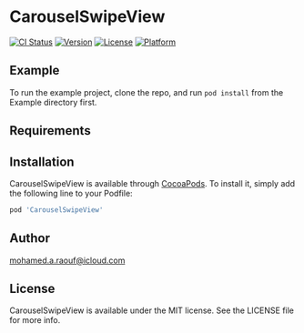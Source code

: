 # CarouselSwipeView

[![CI Status](https://img.shields.io/travis/mohamed.a.raouf@icloud.com/CarouselSwipeView.svg?style=flat)](https://travis-ci.org/mohamed.a.raouf@icloud.com/CarouselSwipeView)
[![Version](https://img.shields.io/cocoapods/v/CarouselSwipeView.svg?style=flat)](https://cocoapods.org/pods/CarouselSwipeView)
[![License](https://img.shields.io/cocoapods/l/CarouselSwipeView.svg?style=flat)](https://cocoapods.org/pods/CarouselSwipeView)
[![Platform](https://img.shields.io/cocoapods/p/CarouselSwipeView.svg?style=flat)](https://cocoapods.org/pods/CarouselSwipeView)

## Example

To run the example project, clone the repo, and run `pod install` from the Example directory first.

## Requirements

## Installation

CarouselSwipeView is available through [CocoaPods](https://cocoapods.org). To install
it, simply add the following line to your Podfile:

```ruby
pod 'CarouselSwipeView'
```

## Author

mohamed.a.raouf@icloud.com

## License

CarouselSwipeView is available under the MIT license. See the LICENSE file for more info.
